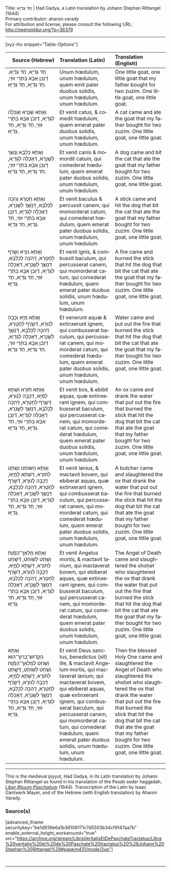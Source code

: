 <html>
<head></head>
<body>
Title: חַד גַּדְיָא | Ḥad Gadya, a Latin translation by Johann Stephan Rittangel (1644)<br />
Primary contributor: aharon.varady<br />
For attribution and license, please consult the following URL: <a href="http://opensiddur.org/?p=36379">http://opensiddur.org/?p=36379</a>
<p />
<hr />

[xyz-ihs snippet="Table-Options"]<table style="width: 100%; margin-left: auto; margin-right: auto;" class="draggable">
<thead><tr><th id="x" style="text-align: right;">Source (Hebrew)</th><th style="text-align: left;">Translation (Latin)</th><th style="text-align: left;">Translation (English)</th></tr></thead>
<tbody>
<tr><td style="vertical-align:top;">
<div class="liturgy" lang="he">
חַד גַּדְיָא, חַד גַּדְיָא. 
דְּזַבִּן אַבָּא בִּתְרֵי זוּזֵי, 
חַד גַּדְיָא, חַד גַּדְיָא.
</span></div></td>
 
<td style="vertical-align:top;">
<div class="latin" lang="la">
Unum hœdulum, unum hœdulum, 
quem emit pater duobus solidis, 
unum hœdulum, unum hœdulum.
</span></div></td>

<td style="vertical-align:top;">
<div class="english" lang="en">
One little goat, one little goat
that my father bought for two zuzim.
One little goat, one little goat.
</div></td></tr>


<tr><td style="vertical-align:top;">
<div class="liturgy" lang="he">
וְאָתָא שֻׁנְרָא 
וְאָכְלָה לְגַדְיָא, 
דְּזַבִּן אַבָּא בִּתְרֵי זוּזֵי, 
חַד גַּדְיָא, חַד גַּדְיָא.
</span></div></td>
 
<td style="vertical-align:top;">
<div class="latin" lang="la">
Et venit catus, 
& comedit hœdulum, 
quem emerat pater duobus solidis, 
unum hœdulum, unum hœdulum.
</span></div></td>

<td style="vertical-align:top;">
<div class="english" lang="en">
A cat came and ate the goat
that my father bought for two zuzim.
One little goat, one little goat.
</div></td></tr>


<tr><td style="vertical-align:top;">
<div class="liturgy" lang="he">
וְאָתָא כַּלְבָּא 
וְנָשַׁךְ לְשֻׁנְרָא, 
דְּאָכְלָה לְגַדְיָא, 
דְּזַבִּן אַבָּא בִּתְרֵי זוּזֵי, 
חַד גַּדְיָא, חַד גַּדְיָא.
</span></div></td>
 
<td style="vertical-align:top;">
<div class="latin" lang="la">
Et venit canis 
& momordit catum, 
qui comederat hœdulum, 
quem emerat pater duobus solidis, 
unum hœdulum, unum hœdulum.
</span></div></td>

<td style="vertical-align:top;">
<div class="english" lang="en">
A dog came 
and bit the cat
that ate the goat
that my father bought for two zuzim.
One little goat, one little goat.
</div></td></tr>


<tr><td style="vertical-align:top;">
<div class="liturgy" lang="he">
וְאָתָא חֻטְרָא 
וְהִכָּה לְכַלְבָּא, 
דְּנָשַׁךְ לְשֻׁנְרָא, 
דְּאָכְלָה לְגַדְיָא, 
דְּזַבִּן אַבָּא בִּתְרֵי זוּזֵי, 
חַד גַּדְיָא, חַד גַּדְיָא.
</span></div></td>
 
<td style="vertical-align:top;">
<div class="latin" lang="la">
Et venit baculus 
& percussit canem, 
qui momorderat catum, 
qui comederat hœdulum, 
quem emerat pater duobus solidis, 
unum hœdulum, unum hœdulum.
</span></div></td>

<td style="vertical-align:top;">
<div class="english" lang="en">
A stick came 
and hit the dog
that bit the cat
that ate the goat
that my father bought for two zuzim.
One little goat, one little goat.
</div></td></tr>


<tr><td style="vertical-align:top;">
<div class="liturgy" lang="he">
וְאָתָא נוּרָא 
וְשָׂרַף לְחֻטְרָא, 
דְּהִכָּה לְכַלְבָּא, 
דְּנָשַׁךְ לְשֻׁנְרָא, 
דְּאָכְלָה לְגַדְיָא, 
דְּזַבִּן אַבָּא בִּתְרֵי זוּזֵי, 
חַד גַּדְיָא, חַד גַּדְיָא.
</span></div></td>
 
<td style="vertical-align:top;">
<div class="latin" lang="la">
Et venit ignis, 
& combussit baculum, 
qui percusserat canem, 
qui momorderat catum, 
qui comederat hœdulum, 
quem emerat pater duobus solidis, 
unum hœdulum, unum hœdulum.
</span></div></td>

<td style="vertical-align:top;">
<div class="english" lang="en">
A fire came 
and burned the stick
that hit the dog
that bit the cat
that ate the goat
that my father bought for two zuzim.
One little goat, one little goat.
</div></td></tr>


<tr><td style="vertical-align:top;">
<div class="liturgy" lang="he">
וְאָתָא מַיָּא 
וְכָבָה לְנוּרָא, 
דְּשָׂרַף לְחֻטְרָא, 
דְּהִכָּה לְכַלְבָּא, 
דְּנָשַׁךְ לְשֻׁנְרָא, 
דְּאָכְלָה לְגַדְיָא, 
דְּזַבִּן אַבָּא בִּתְרֵי זוּזֵי, 
חַד גַּדְיָא, חַד גַּדְיָא.
</span></div></td>
 
<td style="vertical-align:top;">
<div class="latin" lang="la">
Et venerunt aquæ 
& extinxerunt ignem, 
qui combusserat baculum, 
qui percusserat canem, 
qui momorderat catum, 
qui comederat hœdulum, 
quem emerat pater duobus solidis, 
unum hœdulum, unum hœdulum.
</span></div></td>

<td style="vertical-align:top;">
<div class="english" lang="en">
Water came
and put out the fire
that burned the stick
that hit the dog
that bit the cat
that ate the goat
that my father bought for two zuzim.
One little goat, one little goat.
</div></td></tr>


<tr><td style="vertical-align:top;">
<div class="liturgy" lang="he">
וְאָתָא תּוֹרָא 
וְשָׁתָא לְמַיָּא, 
דְּכָבָה לְנוּרָא, 
דְּשָׂרַף לְחֻטְרָא, 
דְּהִכָּה לְכַלְבָּא, 
דְּנָשַׁךְ לְשֻׁנְרָא, 
דְּאָכְלָה לְגַדְיָא, 
דְּזַבִּן אַבָּא בִּתְרֵי זוּזֵי, 
חַד גַּדְיָא, חַד גַּדְיָא.
</span></div></td>
 
<td style="vertical-align:top;">
<div class="latin" lang="la">
Et venit bos, 
& ebibit aquas, 
quæ extinxerant ignem, 
qui combusserat baculum, 
qui percusserat canem, 
qui momorderat catum, 
qui comederat hœdulum, 
quem emerat pater duobus solidis, 
unum hœdulum, unum hœdulum.
</span></div></td>

<td style="vertical-align:top;">
<div class="english" lang="en">
An ox came
and drank the water
that put out the fire
that burned the stick
that hit the dog
that bit the cat
that ate the goat
that my father bought for two zuzim.
One little goat, one little goat.
</div></td></tr>


<tr><td style="vertical-align:top;">
<div class="liturgy" lang="he">
וְאָתָא הַשּׁוֹחֵט 
וְשָׁחַט לְתוֹרָא, 
דְּשָׁתָא לְמַיָּא, 
דְּכָבָה לְנוּרָא, 
דְּשָׂרַף לְחֻטְרָא, 
דְּהִכָּה לְכַלְבָּא, 
דְּנָשַׁךְ לְשֻׁנְרָא, 
דְּאָכְלָה לְגַדְיָא, 
דְּזַבִּן אַבָּא בִּתְרֵי זוּזֵי, 
חַד גַּדְיָא, חַד גַּדְיָא.
</span></div></td>
 
<td style="vertical-align:top;">
<div class="latin" lang="la">
Et venit lanius, 
& mactavit bovem, 
qui ebiberat aquas, 
quæ extinxerant ignem, 
qui combusserat baculum, 
qui percusserat canem, 
qui momorderat catum, 
qui comederat hœdulum, 
quem emerat pater duobus solidis, 
unum hœdulum, unum hœdulum.
</span></div></td>

<td style="vertical-align:top;">
<div class="english" lang="en">
A butcher came 
and slaughtered the ox
that drank the water
that put out the fire
that burned the stick
that hit the dog
that bit the cat
that ate the goat
that my father bought for two zuzim.
One little goat, one little goat.
</div></td></tr>


<tr><td style="vertical-align:top;">
<div class="liturgy" lang="he">
וְאָתָא מַלְאַךְ־הַמָּ֫וֶת 
וְשָׁחַט לְשׁוֹחֵט, 
דְּשָׁחַט לְתוֹרָא, 
דְּשָׁתָא לְמַיָּא, 
דְּכָבָה לְנוּרָא, 
דְּשָׂרַף לְחֻטְרָא, 
דְּהִכָּה לְכַלְבָּא, 
דְּנָשַׁךְ לְשֻׁנְרָא, 
דְּאָכְלָה לְגַדְיָא, 
דְּזַבִּן אַבָּא בִּתְרֵי זוּזֵי, 
חַד גַּדְיָא, חַד גַּדְיָא.
</span></div></td>
 
<td style="vertical-align:top;">
<div class="latin" lang="la">
Et venit Angelus mortis, 
& mactavit lanium, 
qui mactaverat bovem, 
qui ebiberat aquas, 
quæ extinxerant ignem, 
qui combusserat baculum, 
qui percusserat canem, 
qui momorderat catum, 
qui comederat hœdulum, 
quem emerat pater duobus solidis, 
unum hœdulum, unum hœdulum.
</span></div></td>

<td style="vertical-align:top;">
<div class="english" lang="en">
The Angel of Death came
and slaughtered the shoḥet
who slaughtered the ox
that drank the water
that put out the fire
that burned the stick
that hit the dog
that bit the cat
that ate the goat
that my father bought for two zuzim.
One little goat, one little goat.
</div></td></tr>


<tr><td style="vertical-align:top;">
<div class="liturgy" lang="he">
וְאָתָא הַקָּדוֹשׁ־בָּרוּךְ־הוּא 
וְשָׁחַט לְמַלְאַךְ־הַמָּ֫וֶת 
וְשָׁחַט לְשׁוֹחֵט, 
דְּשָׁחַט לְתוֹרָא, 
דְּשָׁתָא לְמַיָּא, 
דְּכָבָה לְנוּרָא, 
דְּשָׂרַף לְחֻטְרָא, 
דְּהִכָּה לְכַלְבָּא, 
דְּנָשַׁךְ לְשֻׁנְרָא, 
דְּאָכְלָה לְגַדְיָא, 
דְּזַבִּן אַבָּא בִּתְרֵי זוּזֵי, 
חַד גַּדְיָא, חַד גַּדְיָא.
</span></div></td>
 
<td style="vertical-align:top;">
<div class="latin" lang="la">
Et venit Deus sanctus, benedictus (sit) ille, 
& mactavit Angelum mortis, 
qui mactaverat lanium, 
qui mactaverat bovem, 
qui ebiberat aquas, 
quæ extinxerant ignem, 
qui combusserat baculum, 
qui percusserat canem, 
qui momorderat catum, 
qui comederat hœdulum, 
quem emerat pater duobus solidis, 
unum hœdulum, unum hœdulum.
</span></div></td>

<td style="vertical-align:top;">
<div class="english" lang="en">
Then the blessed Holy One came
and slaughtered the Angel of Death
who slaughtered the shoḥet
who slaughtered the ox
that drank the water
that put out the fire
that burned the stick
that hit the dog
that bit the cat
that ate the goat
that my father bought for two zuzim.
One little goat, one little goat.
</div></td></tr>
</tbody></table>

<hr />

This is the medieval piyyut, Ḥad Gadya, in its Latin translation by Johann Stephan Rittangel as found in his translation of the Pesaḥ seder haggadah, <em><a href="/?p=19649">Liber Rituum Paschalium</a></em> (1644). Transcription of the Latin by Isaac Gantwerk Mayer, and of the Hebrew (with English translation) by Aharon Varady.


<h3>Source(s)</h3>

[advanced_iframe securitykey="be1d939e6a1b36109171c7d5503b34cf9147aa7b" enable_external_height_workaround="true" src="https://archive.org/stream/LibraVeritatisEtDePaschateTractatus/Libra%20veritatis%20et%20de%20Paschate%20tractatus%20%28Johann%20Stephan%20Rittangel%29#page/n431/mode/2up"]

&nbsp;

<hr />

&nbsp;

</body>
</html>